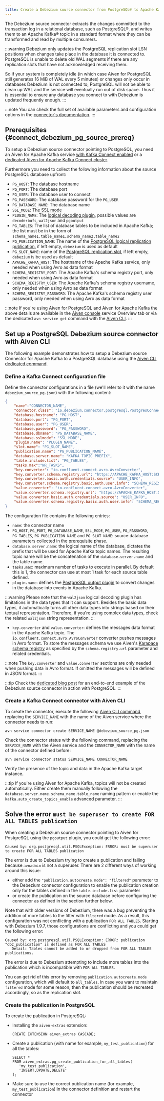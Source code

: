 ```yaml
---
title: Create a Debezium source connector from PostgreSQL® to Apache Kafka®
---
```


The Debezium source connector extracts the changes committed to the
transaction log in a relational database, such as PostgreSQL®, and
writes them to an Apache Kafka® topic in a standard format where they
can be transformed and read by multiple consumers.

:::warning
Debezium only updates the PostgreSQL replication slot LSN positions when
changes take place in the database it is connected to. PostgreSQL is
unable to delete old WAL segments if there are any replication slots
that have not acknowledged receiving them.

So if your system is completely idle (in which case Aiven for PostgreSQL
still generates 16 MiB of WAL every 5 minutes) or changes only occur in
databases Debezium is not connected to, PostgreSQL will not be able to
clean up WAL and the service will eventually run out of disk space. Thus
it is essential to ensure any database you connect to with Debezium is
updated frequently enough.
:::

:::note
You can check the full set of available parameters and configuration
options in the [connector's
documentation](https://debezium.io/documentation/reference/stable/connectors/postgresql.html).
:::

## Prerequisites {#connect_debezium_pg_source_prereq}

To setup a Debezium source connector pointing to PostgreSQL, you need an
Aiven for Apache Kafka service
[with Kafka Connect enabled](enable-connect) or a
[dedicated Aiven for Apache Kafka Connect cluster](/docs/products/kafka/kafka-connect/get-started#apache_kafka_connect_dedicated_cluster).

Furthermore you need to collect the following information about the
source PostgreSQL database upfront:

-   `PG_HOST`: The database hostname
-   `PG_PORT`: The database port
-   `PG_USER`: The database user to connect
-   `PG_PASSWORD`: The database password for the `PG_USER`
-   `PG_DATABASE_NAME`: The database name
-   `SSL_MODE`: The [SSL
    mode](https://www.postgresql.org/docs/current/libpq-ssl.html)
-   `PLUGIN_NAME`: The [logical decoding
    plugin](https://debezium.io/documentation/reference/stable/connectors/postgresql.html),
    possible values are `decoderbufs`, `wal2json` and `pgoutput`
-   `PG_TABLES`: The list of database tables to be included in Apache
    Kafka; the list must be in the form of
    `schema_name1.table_name1,schema_name2.table_name2`
-   `PG_PUBLICATION_NAME`: The name of the [PostgreSQL logical
    replication
    publication](https://www.postgresql.org/docs/current/logical-replication-publication.html),
    if left empty, `debezium` is used as default
-   `PG_SLOT_NAME`: name of the [PostgreSQL replication
    slot](https://docs.aiven.io/docs/products/postgresql/howto/setup-logical-replication),
    if left empty, `debezium` is be used as default
-   `APACHE_KAFKA_HOST`: The hostname of the Apache Kafka service, only
    needed when using Avro as data format
-   `SCHEMA_REGISTRY_PORT`: The Apache Kafka's schema registry port,
    only needed when using Avro as data format
-   `SCHEMA_REGISTRY_USER`: The Apache Kafka's schema registry
    username, only needed when using Avro as data format
-   `SCHEMA_REGISTRY_PASSWORD`: The Apache Kafka's schema registry user
    password, only needed when using Avro as data format

:::note
If you're using Aiven for PostgreSQL and Aiven for Apache Kafka the
above details are available in the [Aiven
console](https://console.aiven.io/) service Overview tab or via the
dedicated `avn service get` command with the
[Aiven CLI](/docs/tools/cli/service-cli#avn_service_get).
:::

## Set up a PostgreSQL Debezium source connector with Aiven CLI

The following example demonstrates how to setup a Debezium source
Connector for Apache Kafka to a PostgreSQL database using the
[Aiven CLI dedicated command](/docs/tools/cli/service/connector).

### Define a Kafka Connect configuration file

Define the connector configurations in a file (we\'ll refer to it with
the name `debezium_source_pg.json`) with the following content:

``` json
{
    "name":"CONNECTOR_NAME",
    "connector.class": "io.debezium.connector.postgresql.PostgresConnector",
    "database.hostname": "PG_HOST",
    "database.port": "PG_PORT",
    "database.user": "PG_USER",
    "database.password": "PG_PASSWORD",
    "database.dbname": "PG_DATABASE_NAME",
    "database.sslmode": "SSL_MODE",
    "plugin.name": "PLUGIN_NAME",
    "slot.name": "PG_SLOT_NAME",
    "publication.name": "PG_PUBLICATION_NAME",
    "database.server.name": "KAFKA_TOPIC_PREFIX",
    "table.include.list": "PG_TABLES",
    "tasks.max":"NR_TASKS",
    "key.converter": "io.confluent.connect.avro.AvroConverter",
    "key.converter.schema.registry.url": "https://APACHE_KAFKA_HOST:SCHEMA_REGISTRY_PORT",
    "key.converter.basic.auth.credentials.source": "USER_INFO",
    "key.converter.schema.registry.basic.auth.user.info": "SCHEMA_REGISTRY_USER:SCHEMA_REGISTRY_PASSWORD",
    "value.converter": "io.confluent.connect.avro.AvroConverter",
    "value.converter.schema.registry.url": "https://APACHE_KAFKA_HOST:SCHEMA_REGISTRY_PORT",
    "value.converter.basic.auth.credentials.source": "USER_INFO",
    "value.converter.schema.registry.basic.auth.user.info": "SCHEMA_REGISTRY_USER:SCHEMA_REGISTRY_PASSWORD"
}
```

The configuration file contains the following entries:

-   `name`: the connector name
-   `PG_HOST`, `PG_PORT`, `PG_DATABASE_NAME`, `SSL_MODE`, `PG_USER`,
    `PG_PASSWORD`, `PG_TABLES`, `PG_PUBLICATION_NAME` and
    `PG_SLOT_NAME`: source database parameters collected in the
    [prerequisite](/docs/products/kafka/kafka-connect/howto/debezium-source-connector-pg#connect_debezium_pg_source_prereq) phase.
-   `database.server.name`: the logical name of the database, dictates
    the prefix that will be used for Apache Kafka topic names. The
    resulting topic name will be the concatenation of the
    `database.server.name` and the table name.
-   `tasks.max`: maximum number of tasks to execute in parallel. By
    default this is 1, the connector can use at most 1 task for each
    source table defined.
-   `plugin.name`: defines the [PostgreSQL output
    plugin](https://debezium.io/documentation/reference/connectors/postgresql.html)
    to convert changes in the database into events in Apache Kafka.

:::warning
Please note that the `wal2json` logical decoding plugin has limitations
in the data types that it can support. Besides the basic data types, it
automatically turns all other data types into strings based on their
textual representation. Therefore, if you're using complex data types,
check the related `wal2json` string representation.
:::

-   `key.converter` and `value.converter`: defines the messages data
    format in the Apache Kafka topic. The
    `io.confluent.connect.avro.AvroConverter` converter pushes messages
    in Avro format. To store the messages schema we use Aiven's
    [Karapace schema registry](https://github.com/aiven/karapace) as
    specified by the `schema.registry.url` parameter and related
    credentials.

:::note
The `key.converter` and `value.converter` sections are only needed when
pushing data in Avro format. If omitted the messages will be defined in
JSON format.
:::

:::tip
Check the [dedicated blog
post](https://aiven.io/blog/db-technology-migration-with-apache-kafka-and-kafka-connect)
for an end-to-end example of the Debezium source connector in action
with PostgreSQL.
:::

### Create a Kafka Connect connector with Aiven CLI

To create the connector, execute the following
[Aiven CLI command](/docs/tools/cli/service/connector#avn_service_connector_create), replacing the `SERVICE_NAME` with the name of the Aiven
service where the connector needs to run:

```
avn service connector create SERVICE_NAME @debezium_source_pg.json
```

Check the connector status with the following command, replacing the
`SERVICE_NAME` with the Aiven service and the `CONNECTOR_NAME` with the
name of the connector defined before:

```
avn service connector status SERVICE_NAME CONNECTOR_NAME
```

Verify the presence of the topic and data in the Apache Kafka target
instance.

:::tip
If you're using Aiven for Apache Kafka, topics will not be created
automatically. Either create them manually following the
`database.server.name.schema_name.table_name` naming pattern or enable
the `kafka.auto_create_topics_enable` advanced parameter.
:::

## Solve the error `must be superuser to create FOR ALL TABLES publication`

When creating a Debezium source connector pointing to Aiven for
PostgreSQL using the `pgoutput` plugin, you could get the following
error:

```
Caused by: org.postgresql.util.PSQLException: ERROR: must be superuser to create FOR ALL TABLES publication
```

The error is due to Debezium trying to create a publication and failing
because `avnadmin` is not a superuser. There are 2 different ways of
working around this issue:

-   either add the `"publication.autocreate.mode": "filtered"` parameter
    to the Debezium connector configuration to enable the publication
    creation only for the tables defined in the `table.include.list`
    parameter
-   or create the publication on the source database before configuring
    the connector as defined in the section further below.

Note that with older versions of Debezium, there was a bug preventing
the addition of more tables to the filter with `filtered` mode. As a
result, this configuration was not conflicting with a publication
`FOR ALL TABLES`. Starting with Debezium 1.9.7, those configurations are
conflicting and you could get the following error:

```
Caused by: org.postgresql.util.PSQLException: ERROR: publication "dbz_publication" is defined as FOR ALL TABLES
   Detail: Tables cannot be added to or dropped from FOR ALL TABLES publications.
```

The error is due to Debezium attempting to include more tables into the
publication which is incompatible with `FOR ALL TABLES`.

You can get rid of this error by removing `publication.autocreate.mode`
configuration, which will default to `all_tables`. In case you want to
maintain `filtered` mode for some reason, then the publication should be
recreated accordingly, so as the replication slot.

### Create the publication in PostgreSQL

To create the publication in PostgreSQL:

-   Installing the `aiven-extras` extension:

    ```
    CREATE EXTENSION aiven_extras CASCADE;
    ```

-   Create a publication (with name for example, `my_test_publication`) for all
    the tables:

    ```
    SELECT *
    FROM aiven_extras.pg_create_publication_for_all_tables(
       'my_test_publication',
       'INSERT,UPDATE,DELETE'
    );
    ```

-   Make sure to use the correct publication name (for example,
    `my_test_publication`) in the connector definition and restart the
    connector
